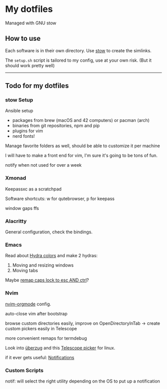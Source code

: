 # My dotfiles

Managed with GNU stow

## How to use

Each software is in their own directory.
Use [stow](https://www.gnu.org/software/stow/) to create the simlinks.

The `setup.sh` script is tailored to my config, use at your own risk.
(But it should work pretty well)

---

## Todo for my dotfiles

### stow Setup

Ansible setup
- packages from brew (macOS and 42 computers) or pacman (arch)
- binaries from git repositories, npm and pip
- plugins for vim
- nerd fonts!

Manage favorite folders as well, should be able to customize it per machine

I will have to make a front end for vim, I'm sure it's going to be tons of fun.

notify when not used for over a week

### Xmonad

Keepassxc as a scratchpad

Software shortcuts: w for qutebrowser, p for keepass

window gaps ffs

### Alacritty

General configuration, check the bindings.

### Emacs

Read about [Hydra colors](https://github.com/abo-abo/hydra/wiki/Hydra-Colors)
and make 2 hydras:
1) Moving and resizing windows
2) Moving tabs

Maybe [remap caps lock to esc AND ctrl](https://www.dannyguo.com/blog/remap-caps-lock-to-escape-and-control/)?

### Nvim

[nvim-orgmode](https://github.com/nvim-orgmode/orgmode/blob/master/DOCS.md)
config.

auto-close vim after bootstrap

browse custom directories easily, improve on OpenDirectoryInTab -> create custom
pickers easily in Telescope

more convenient remaps for termdebug

Look into [überzug](https://github.com/seebye/ueberzug) and this
[Telescope picker](https://github.com/nvim-telescope/telescope-media-files.nvim)
for linux.

if it ever gets useful: [Notifications](https://github.com/rcarriga/nvim-notify)

### Custom Scripts

notif: will select the right utility depending on the OS to put up a notification
